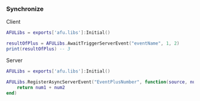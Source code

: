 ### Synchronize
Client
```lua
AFULibs = exports['afu.libs']:Initial()

resultOfPlus = AFULibs.AwaitTriggerServerEvent("eventName", 1, 2)
print(resultOfPlus) -- 3
```
Server
```lua
AFULibs = exports['afu.libs']:Initial()

AFULibs.RegisterAsyncServerEvent("EventPlusNumber", function(source, num1, num2)
    return num1 + num2
end)
```
